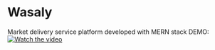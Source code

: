 # Wasaly
Market delivery service platform developed with MERN stack
DEMO:
[![Watch the video](https://i.imgur.com/vKb2F1B.png)](https://www.youtube.com/watch?v=mosT4-2DlN0&t)
